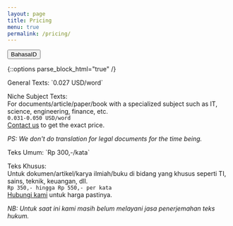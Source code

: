 ```yaml
---
layout: page
title: Pricing
menu: true
permalink: /pricing/
---
```


<button type="button" id="lang-button">
<span class="long">Bahasa</span><span class="short">ID</span>
</button>

{::options parse_block_html="true" /}
<div class="content-en">
<span class="playfair darkslateblue">General Texts:</span>  
`0.027 USD/word`  

<span class="playfair darkgoldenrod">Niche Subject Texts:</span>  
For documents/article/paper/book with a specialized subject such as 
IT, science, engineering, finance, etc.  
`0.031-0.050 USD/word`  
[Contact us][contact-us] to get the exact price.  

_PS: We don't do translation for legal documents for the time being._  
</div>
<div class="content-id">
<span class="playfair darkslateblue">Teks Umum:</span>  
`Rp 300,-/kata`   

<span class="playfair darkgoldenrod">Teks Khusus:</span>  
Untuk dokumen/artikel/karya ilmiah/buku di bidang yang khusus seperti TI, 
sains, teknik, keuangan, dll.   
`Rp 350,- hingga Rp 550,- per kata`    
[Hubungi kami][contact-us] untuk harga pastinya.   

_NB: Untuk saat ini kami masih belum melayani jasa penerjemahan teks 
hukum._    
</div>

[contact-us]: mailto:settrans.eits@gmail.com
